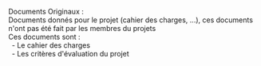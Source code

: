 Documents Originaux :\
Documents donnés pour le projet (cahier des charges, ...), ces documents n'ont pas été fait par les membres du projets\
Ces documents sont :\
&ensp;- Le cahier des charges\
&ensp;- Les critères d'évaluation du projet
